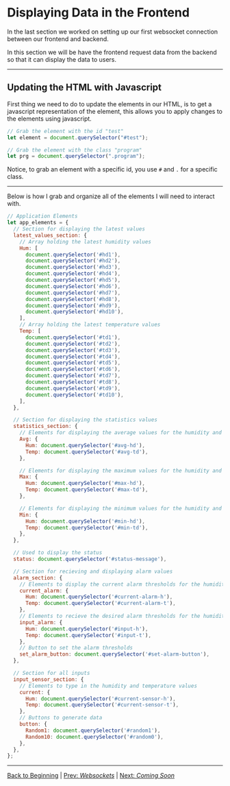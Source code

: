 # Displaying Data in the Frontend

In the last section we worked on setting up our first websocket connection between our frontend and backend. 

In this section we will be have the frontend request data from the backend so that it can display the data to users. 

<hr>

## Updating the HTML with Javascript

First thing we need to do to update the elements in our HTML, is to get a javascript representation of the element, this allows you to apply changes to the elements using javascript.  

``` javascript
// Grab the element with the id "test"
let element = document.querySelector("#test");

// Grab the element with the class "program"
let prg = document.querySelector(".program");
```

Notice, to grab an element with a specific id, you use `#` and `.` for a specific class. 

<hr>

Below is how I grab and organize all of the elements I will need to interact with.  

``` javascript
// Application Elements
let app_elements = {
  // Section for displaying the latest values
  latest_values_section: {
    // Array holding the latest humidity values
    Hum: [
      document.querySelector('#hd1'),
      document.querySelector('#hd2'),
      document.querySelector('#hd3'),
      document.querySelector('#hd4'),
      document.querySelector('#hd5'),
      document.querySelector('#hd6'),
      document.querySelector('#hd7'),
      document.querySelector('#hd8'),
      document.querySelector('#hd9'),
      document.querySelector('#hd10'),
    ],
    // Array holding the latest temperature values
    Temp: [
      document.querySelector('#td1'),
      document.querySelector('#td2'),
      document.querySelector('#td3'),
      document.querySelector('#td4'),
      document.querySelector('#td5'),
      document.querySelector('#td6'),
      document.querySelector('#td7'),
      document.querySelector('#td8'),
      document.querySelector('#td9'),
      document.querySelector('#td10'),
    ],
  },

  // Section for displaying the statistics values
  statistics_section: {
    // Elements for displaying the average values for the humidity and temperature
    Avg: {
      Hum: document.querySelector('#avg-hd'),
      Temp: document.querySelector('#avg-td'),
    },

    // Elements for displaying the maximum values for the humidity and temperature
    Max: {
      Hum: document.querySelector('#max-hd'),
      Temp: document.querySelector('#max-td'),
    },

    // Elements for displaying the minimum values for the humidity and temperature
    Min: {
      Hum: document.querySelector('#min-hd'),
      Temp: document.querySelector('#min-td'),
    },
  },

  // Used to display the status
  status: document.querySelector('#status-message'),

  // Section for recieving and displaying alarm values
  alarm_section: {
    // Elements to display the current alarm thresholds for the humidity and temperature
    current_alarm: {
      Hum: document.querySelector('#current-alarm-h'),
      Temp: document.querySelector('#current-alarm-t'),
    },
    // Elements to recieve the desired alarm thresholds for the humidity and temperature
    input_alarm: {
      Hum: document.querySelector('#input-h'),
      Temp: document.querySelector('#input-t'),
    },
    // Button to set the alarm thresholds
    set_alarm_button: document.querySelector('#set-alarm-button'),
  },

  // Section for all inputs
  input_sensor_section: {
    // Elements to type in the humidity and temperature values
    current: {
      Hum: document.querySelector('#current-sensor-h'),
      Temp: document.querySelector('#current-sensor-t'),
    },
    // Buttons to generate data 
    button: {
      Random1: document.querySelector('#random1'),
      Random10: document.querySelector('#random0'),
    },
  },
};
```

<hr>

[Back to Beginning](/README.md) | [Prev: *Websockets*](/docs/markdown/complete_styling.md) | [Next: *Coming Soon*](/docs/markdown)